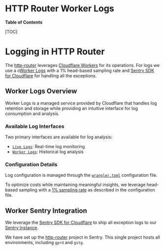 # HTTP Router Worker Logs

**Table of Contents**

[TOC]

# Logging in HTTP Router

The [http-router](https://gitlab.com/gitlab-org/cells/http-router) leverages [Cloudflare Workers](https://developers.cloudflare.com/workers/) for its operations. For logs we use a o[Worker Logs](https://developers.cloudflare.com/workers/observability/logs/workers-logs/) with a 1% head-based sampling rate and [Sentry SDK for Cloudflare](https://www.npmjs.com/package/@sentry/cloudflare) for handling all the exceptions.

## Worker Logs Overview

Worker Logs is a managed service provided by Cloudflare that handles log retention and storage while providing an intuitive interface for log consumption and analysis.

### Available Log Interfaces

Two primary interfaces are available for log analysis:

- [`Live Logs`](https://dash.cloudflare.com/852e9d53d0f8adbd9205389356f2303d/workers/services/live-logs/production-gitlab-com-cells-http-router/production): Real-time log monitoring
- [`Worker Logs`](https://dash.cloudflare.com/852e9d53d0f8adbd9205389356f2303d/workers/services/view/production-gitlab-com-cells-http-router/production/observability/logs): Historical log analysis

### Configuration Details

Log configuration is managed through the [`wrangler.toml`](https://gitlab.com/gitlab-org/cells/http-router/-/blob/c0bbfaae75be7d534713564aa29866af78705dd1/wrangler.toml#L80) configuration file.

To optimize costs while maintaining meaningful insights, we leverage head-based sampling with a [1% sampling rate](https://gitlab.com/gitlab-org/cells/http-router/-/blob/c0bbfaae75be7d534713564aa29866af78705dd1/wrangler.toml#L82) as described in the configuration file.

## Worker Sentry Integration

We leverage the [Sentry SDK for Cloudflare](https://www.npmjs.com/package/@sentry/cloudflare) to ship all exception logs to our [Sentry Instance](https://new-sentry.gitlab.net/).

We have set up the [http-router](https://new-sentry.gitlab.net/organizations/gitlab/projects/http-router/?project=39) project in Sentry. This single project hosts all environments, including `gprd` and `gstg`.
